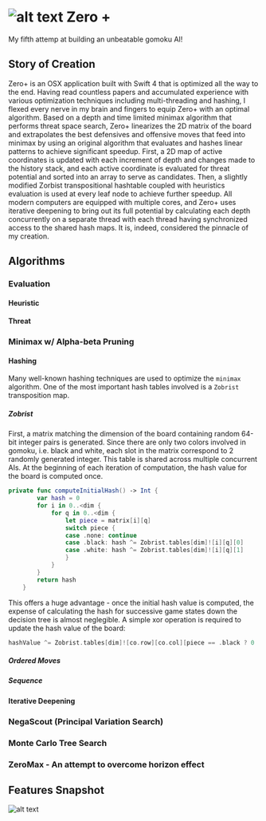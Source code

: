 #  ![alt text](https://github.com/JiachenRen/gomoku-zero-plus/blob/master/Gomoku%20Zero/Resources/Assets.xcassets/AppIcon.appiconset/icon_128x128.png "Zero + App Icon") Zero +
My fifth attemp at building an unbeatable gomoku AI!

## Story of Creation
Zero+ is an OSX application built with Swift 4 that is optimized all the way to the end. Having read countless papers and accumulated experience with various optimization techniques including multi-threading and hashing, I flexed every nerve in my brain and fingers to equip Zero+ with an optimal algorithm. Based on a depth and time limited minimax algorithm that performs threat space search, Zero+ linearizes the 2D matrix of the board and extrapolates the best defensives and offensive moves that feed into minimax by using an original algorithm that evaluates and hashes linear patterns to achieve significant speedup. First, a 2D map of active coordinates is updated with each increment of depth and changes made to the history stack, and each active coordinate is evaluated for threat potential and sorted into an array to serve as candidates. Then, a slightly modified Zorbist transpositional hashtable coupled with heuristics evaluation is used at every leaf node to achieve further speedup. All modern computers are equipped with multiple cores, and Zero+ uses iterative deepening to bring out its full potential by calculating each depth concurrently on a separate thread with each thread having synchronized access to the shared hash maps. It is, indeed, considered the pinnacle of my creation.

## Algorithms

### Evaluation
#### Heuristic
#### Threat

### Minimax w/ Alpha-beta Pruning 

#### Hashing
Many well-known hashing techniques are used to optimize the `minimax` algorithm. One of the most important hash tables involved is a `Zobrist` transposition map. 

##### Zobrist
First, a matrix matching the dimension of the board containing random 64-bit integer pairs is generated. Since there are only two colors involved in gomoku, i.e. black and white, each slot in the matrix correspond to 2 randomly generated integer. This table is shared across multiple concurrent AIs. At the beginning of each iteration of computation, the hash value for the board is computed once. 
```swift
private func computeInitialHash() -> Int {
        var hash = 0
        for i in 0..<dim {
            for q in 0..<dim {
                let piece = matrix[i][q]
                switch piece {
                case .none: continue
                case .black: hash ^= Zobrist.tables[dim]![i][q][0]
                case .white: hash ^= Zobrist.tables[dim]![i][q][1]
                }
            }
        }
        return hash
    }
```
This offers a huge advantage - once the initial hash value is computed, the expense of calculating the hash for successive game states down the decision tree is almost neglegible. A simple xor operation is required to update the hash value of the board:
```swift
hashValue ^= Zobrist.tables[dim]![co.row][co.col][piece == .black ? 0 : 1]
```
##### Ordered Moves
##### Sequence

#### Iterative Deepening

### NegaScout (Principal Variation Search)

### Monte Carlo Tree Search

### ZeroMax - An attempt to overcome horizon effect




## Features Snapshot
![alt text](https://github.com/JiachenRen/gomoku-zero-plus/blob/master/Gomoku%20Zero/Resources/Screenshots/all-features.png "Features Snapshot") 
